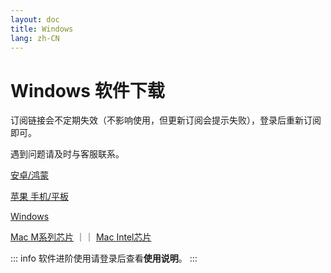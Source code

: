 ```yaml
---
layout: doc
title: Windows
lang: zh-CN
---
```


# Windows 软件下载

订阅链接会不定期失效（不影响使用，但更新订阅会提示失败），登录后重新订阅即可。

遇到问题请及时与客服联系。

[安卓/鸿蒙]()

[苹果 手机/平板]()

[Windows]()

[Mac M系列芯片]() ｜｜ [Mac Intel芯片]()

::: info 
软件进阶使用请登录后查看**使用说明**。
:::

